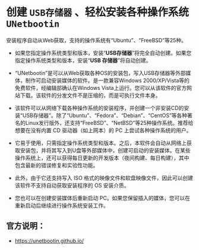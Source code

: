 # 创建 `USB存储器` 、轻松安装各种操作系统 `UNetbootin` 

安装程序自动从Web获取，支持的操作系统有“Ubuntu”、“FreeBSD”等25种。

- 如果您指定操作系统类型和版本，安装“**USB存储器**”将完全自动创建。如果您指定操作系统类型和版本，安装“**USB 存储器**”将自动创建。

- “UNetbootin”是可以从Web获取各种OS的安装包，写入USB存储器等外部媒体，制作可启动安装媒体的软件。是一款兼容Windows 2000/XP/Vista等的免费软件，经编辑部确认在Windows Vista上运行。您可以从该软件的官方网站下载。该软件的分发文件不是压缩的，而是可执行文件本身。

- 该软件可以从网络下载各种操作系统的安装程序，并创建一个非安装CD的安装“USB存储器”。除了“Ubuntu”、“Fedora”、“Debian”、“CentOS”等各种著名的Linux发行版外，还支持“FreeBSD”、“NetBSD”等25种操作系统。推荐给想要在没有内置 CD 驱动器（如上网本）的 PC 上尝试各种操作系统的用户。

- 它易于使用，只需指定操作系统类型和版本。之后，本软件会自动从网络上获取安装包，并将其写入到U盘等外部媒体中，创建可启动的安装媒体。在某些操作系统上，还可以获得每日更新的开发版本（夜间构建、每日构建），其中包含最新的错误修复和实验性功能。

- 此外，由于它还支持写入 ISO 格式的映像文件和软盘映像文件，因此可以创建该软件不支持自动获取安装程序的 OS 安装介质。

- 您也可以在创建安装媒体后重新启动 PC。如果您保留插入的媒体，您可以在重新启动后继续进行操作系统安装工作。

## 官方说明：

- https://unetbootin.github.io/
